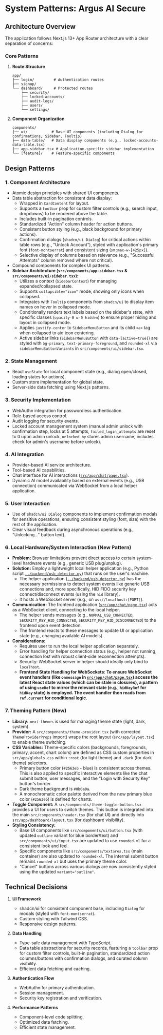 # System Patterns: Argus AI Secure

## Architecture Overview
The application follows Next.js 13+ App Router architecture with a clear separation of concerns:

### Core Patterns

1.  **Route Structure**
    ```
    app/
    ├── login/         # Authentication routes
    ├── signup/
    └── dashboard/     # Protected routes
        ├── security/
        ├── locked-accounts/
        ├── audit-logs/
        ├── users/
        └── settings/
    ```

2.  **Component Organization**
    ```
    components/
    ├── ui/           # Base UI components (including Dialog for confirmations, Sidebar, Tooltip)
    ├── data-table/   # Data display components (e.g., locked-accounts-data-table.tsx)
    ├── app-sidebar.tsx # Application-specific sidebar implementation
    └── [feature]/    # Feature-specific components
    ```

## Design Patterns

### 1. Component Architecture
-   Atomic design principles with shared UI components.
-   Data table abstraction for consistent data display:
    -   Wrapped in `CardContent` for layout.
    -   Supports a `toolbar` prop for custom filter controls (e.g., search input, dropdowns) to be rendered above the table.
    -   Includes built-in pagination controls.
    -   Standardized "Action" column header for action buttons.
    -   Consistent button styling (e.g., black background for primary actions).
    -   Confirmation dialogs (`shadcn/ui Dialog`) for critical actions within table rows (e.g., "Unlock Account"), styled with application's primary font (`font-montserrat`) and consistent sizing (`sm:max-w-[425px]`).
    -   Selective display of columns based on relevance (e.g., "Successful Attempts" column removed where not critical).
-   Compound components for complex UI patterns.
-   **Sidebar Architecture (`src/components/app-sidebar.tsx` & `src/components/ui/sidebar.tsx`):**
    -   Utilizes a context (`SidebarContext`) for managing expanded/collapsed state.
    -   Supports `collapsible="icon"` mode, showing only icons when collapsed.
    -   Integrates with `Tooltip` components from `shadcn/ui` to display item names on hover in collapsed mode.
    -   Conditionally renders text labels based on the sidebar's state, with specific classes (`opacity-0 w-0 hidden`) to ensure proper hiding and layout in collapsed mode.
    -   Applies `justify-center` to `SidebarMenuButton` and its child `<a>` tag when collapsed to aid icon centering.
    -   Active sidebar links (`SidebarMenuButton` with `data-[active=true]`) are styled with `bg-primary`, `text-primary-foreground`, and `rounded-xl` via `sidebarMenuButtonVariants` in `src/components/ui/sidebar.tsx`.

### 2. State Management
-   React `useState` for local component state (e.g., dialog open/closed, loading states for actions).
-   Custom store implementation for global state.
-   Server-side data fetching using Next.js patterns.

### 3. Security Implementation
-   WebAuthn integration for passwordless authentication.
-   Role-based access control.
-   Audit logging for security events.
-   Locked account management system (manual admin unlock with confirmation step, locks at 5 attempts, `failed_login_attempts` are reset to 0 upon admin unlock, `unlocked_by` stores admin username, includes check for admin's username before unlock).

### 4. AI Integration
-   Provider-based AI service architecture.
-   Tool-based AI capabilities.
-   Chat interface for AI interactions ([`src/app/chat/page.tsx`](src/app/chat/page.tsx:1)).
-   Dynamic AI model availability based on external events (e.g., USB connection) communicated via WebSocket from a local helper application.

### 5. User Interaction
-   Use of `shadcn/ui Dialog` components to implement confirmation modals for sensitive operations, ensuring consistent styling (font, size) with the rest of the application.
-   Clear visual feedback during asynchronous operations (e.g., "Unlocking..." button text).

### 6. Local Hardware/System Interaction (New Pattern)
-   **Problem:** Browser limitations prevent direct access to certain system-level hardware events (e.g., generic USB plug/unplug).
-   **Solution:** Employ a lightweight local helper application (e.g., Python script [`../backend/usb_detector.py`](../backend/usb_detector.py:1)) that runs on the user's machine.
    -   The helper application ([`../backend/usb_detector.py`](../backend/usb_detector.py:1)) has the necessary permissions to detect system events like generic USB connections and, more specifically, HID FIDO security key connect/disconnect events (using the `hid` library).
    -   It hosts a WebSocket server (e.g., on `ws://localhost:[PORT]`).
-   **Communication:** The frontend application ([`src/app/chat/page.tsx`](src/app/chat/page.tsx:1)) acts as a WebSocket client, connecting to the local helper.
    -   The helper sends messages (e.g., `NORMAL_USB_CONNECTED`, `SECURITY_KEY_HID_CONNECTED`, `SECURITY_KEY_HID_DISCONNECTED`) to the frontend upon event detection.
    -   The frontend reacts to these messages to update UI or application state (e.g., changing available AI models).
-   **Considerations:**
    -   Requires user to run the local helper application separately.
    -   Error handling for helper connection status (e.g., helper not running, connection lost with robust client-side reconnection attempts).
    -   Security: WebSocket server in helper should ideally only bind to `localhost`.
    -   **Frontend State Handling for WebSockets: To ensure WebSocket event handlers (like `onmessage` in [`src/app/chat/page.tsx`](src/app/chat/page.tsx:1)) access the latest React state values (which can be stale in closures), a pattern of using `useRef` to mirror the relevant state (e.g., `hidKeyRef` for `hidKey` state) is employed. The event handler then reads from `ref.current` for conditional logic.**

### 7. Theming Pattern (New)
-   **Library:** `next-themes` is used for managing theme state (light, dark, system).
-   **Provider:** A `src/components/theme-provider.tsx` (with corrected `ThemeProviderProps` import) wraps the root layout (`src/app/layout.tsx`) to enable theme switching.
-   **CSS Variables:** Theme-specific colors (backgrounds, foregrounds, primary, accent, chart colors) are defined as CSS custom properties in `src/app/globals.css` within `:root` (for light theme) and `.dark` (for dark theme) selectors.
    -   Primary button color (`#2563eb` - blue) is consistent across themes. This is also applied to specific interactive elements like the chat submit button, user messages, and the "Login with Security Key" button's border.
    -   Dark theme background is `#0b0a0a`.
    -   A monochromatic color palette derived from the new primary blue color (`#2563eb`) is defined for charts.
-   **Toggle Component:** A `src/components/theme-toggle-button.tsx` provides a UI for users to switch themes. This button is integrated into the main `src/components/header.tsx` (for chat UI) and directly into `src/app/dashboard/layout.tsx` (for dashboard visibility).
-   **Styling Consistency:**
    -   Base UI components like `src/components/ui/button.tsx` (with updated `outline` variant for blue border/text) and `src/components/ui/input.tsx` are updated to use `rounded-xl` for a consistent look and feel.
    -   Specific components like `src/components/textarea.tsx` (main container) are also updated to `rounded-xl`. The internal submit button remains `rounded-xl` but uses the primary theme color.
    -   "Cancel" buttons across various dialogs are now consistently styled using the updated `variant="outline"`.

## Technical Decisions

1.  **UI Framework**
    -   shadcn/ui for consistent component base, including `Dialog` for modals (styled with `font-montserrat`).
    -   Custom styling with Tailwind CSS.
    -   Responsive design patterns.

2.  **Data Handling**
    -   Type-safe data management with TypeScript.
    -   Data table abstractions for security records, featuring a `toolbar` prop for custom filter controls, built-in pagination, standardized action columns/buttons with confirmation dialogs, and curated column visibility.
    -   Efficient data fetching and caching.

3.  **Authentication Flow**
    -   WebAuthn for primary authentication.
    -   Session management.
    -   Security key registration and verification.

4.  **Performance Patterns**
    -   Component-level code splitting.
    -   Optimized data fetching.
    -   Efficient state management.